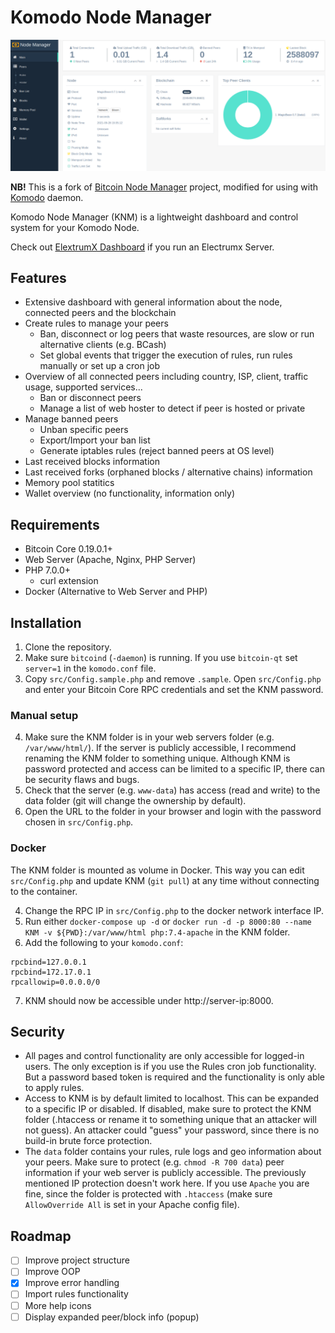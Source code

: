 # Komodo Node Manager

![](./images/komodo-node-manager-01.png)

**NB!** This is a fork of [Bitcoin Node Manager](https://github.com/Mirobit/bitcoin-node-manager) project, modified for using with [Komodo](https://github.com/KomodoPlatform/komodo) daemon.

Komodo Node Manager (KNM) is a lightweight dashboard and control system for your Komodo Node.

Check out [ElextrumX Dashboard](https://github.com/Mirobit/electrumx-dashboard) if you run an Electrumx Server.

## Features

- Extensive dashboard with general information about the node, connected peers and the blockchain
- Create rules to manage your peers
  - Ban, disconnect or log peers that waste resources, are slow or run alternative clients (e.g. BCash)
  - Set global events that trigger the execution of rules, run rules manually or set up a cron job
- Overview of all connected peers including country, ISP, client, traffic usage, supported services...
  - Ban or disconnect peers
  - Manage a list of web hoster to detect if peer is hosted or private
- Manage banned peers
  - Unban specific peers
  - Export/Import your ban list
  - Generate iptables rules (reject banned peers at OS level)
- Last received blocks information
- Last received forks (orphaned blocks / alternative chains) information
- Memory pool statitics
- Wallet overview (no functionality, information only)

## Requirements

- Bitcoin Core 0.19.0.1+
- Web Server (Apache, Nginx, PHP Server)
- PHP 7.0.0+
  - curl extension
- Docker (Alternative to Web Server and PHP)

## Installation

1. Clone the repository.
2. Make sure `bitcoind` (`-daemon`) is running. If you use `bitcoin-qt` set `server=1` in the `komodo.conf` file.
3. Copy `src/Config.sample.php` and remove `.sample`. Open `src/Config.php` and enter your Bitcoin Core RPC credentials and set the KNM password.

### Manual setup

4. Make sure the KNM folder is in your web servers folder (e.g. `/var/www/html/`). If the server is publicly accessible, I recommend renaming the KNM folder to something unique. Although KNM is password protected and access can be limited to a specific IP, there can be security flaws and bugs.
5. Check that the server (e.g. `www-data`) has access (read and write) to the data folder (git will change the ownership by default).
6. Open the URL to the folder in your browser and login with the password chosen in `src/Config.php`.

### Docker

The KNM folder is mounted as volume in Docker. This way you can edit `src/Config.php` and update KNM (`git pull`) at any time without connecting to the container.

4. Change the RPC IP in `src/Config.php` to the docker network interface IP.
5. Run either `docker-compose up -d` or `docker run -d -p 8000:80 --name KNM -v ${PWD}:/var/www/html php:7.4-apache` in the KNM folder.
6. Add the following to your `komodo.conf`:
```
rpcbind=127.0.0.1
rpcbind=172.17.0.1
rpcallowip=0.0.0.0/0
```
7. KNM should now be accessible under http://server-ip:8000.

## Security

- All pages and control functionality are only accessible for logged-in users. The only exception is if you use the Rules cron job functionality. But a password based token is required and the functionality is only able to apply rules.
- Access to KNM is by default limited to localhost. This can be expanded to a specific IP or disabled. If disabled, make sure to protect the KNM folder (.htaccess or rename it to something unique that an attacker will not guess). An attacker could "guess" your password, since there is no build-in brute force protection.
- The `data` folder contains your rules, rule logs and geo information about your peers. Make sure to protect (e.g. `chmod -R 700 data`) peer information if your web server is publicly accessible. The previously mentioned IP protection doesn't work here. If you use `Apache` you are fine, since the folder is protected with `.htaccess` (make sure `AllowOverride All` is set in your Apache config file).

## Roadmap

- [ ] Improve project structure
- [ ] Improve OOP
- [x] Improve error handling
- [ ] Import rules functionality
- [ ] More help icons
- [ ] Display expanded peer/block info (popup)

